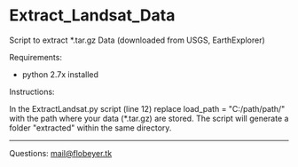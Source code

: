 # Extract_Landsat_Data
Script to extract *.tar.gz Data (downloaded from USGS, EarthExplorer)

Requirements:
- python 2.7x installed

Instructions:

In the ExtractLandsat.py script (line 12) replace  load_path = "C:/path/path/" with the path where your data (*.tar.gz) are stored.
The script will generate a folder "extracted" within the same directory.


----
Questions:
mail@flobeyer.tk
